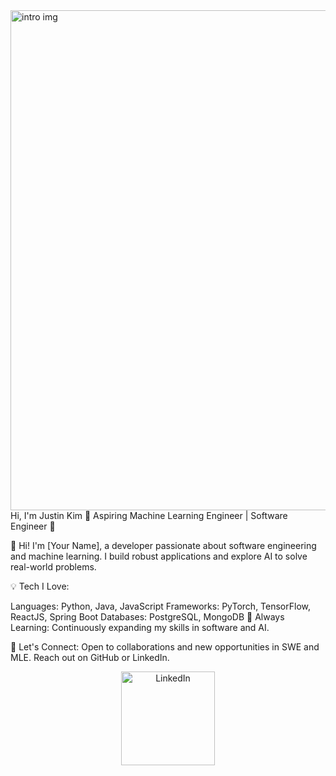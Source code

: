 <img src="https://github.com/JustinKim13/JustinKim13/assets/136923917/4aa19c00-9982-4d03-826f-ddf3feb90104" alt="intro img" width="1500" height="800">
Hi, I'm Justin Kim
🌟 Aspiring Machine Learning Engineer | Software Engineer 🌟

👋 Hi! I'm [Your Name], a developer passionate about software engineering and machine learning. I build robust applications and explore AI to solve real-world problems.

💡 Tech I Love:

Languages: Python, Java, JavaScript
Frameworks: PyTorch, TensorFlow, ReactJS, Spring Boot
Databases: PostgreSQL, MongoDB
🌱 Always Learning: Continuously expanding my skills in software and AI.

👥 Let's Connect: Open to collaborations and new opportunities in SWE and MLE. Reach out on GitHub or LinkedIn.

<p align="center">
  <a href='https://www.linkedin.com/in/justin-kim-4a2781282/' target="_blank">
    <img src="https://upload.wikimedia.org/wikipedia/commons/thumb/a/aa/LinkedIn_2021.svg/2560px-LinkedIn_2021.svg.png" alt="LinkedIn" width="150">
  </a>
</p>
